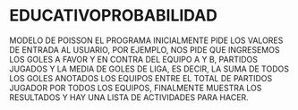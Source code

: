 # EDUCATIVOPROBABILIDAD
MODELO DE POISSON
EL PROGRAMA INICIALMENTE PIDE LOS VALORES DE ENTRADA AL USUARIO, POR EJEMPLO, NOS PIDE QUE INGRESEMOS LOS GOLES A FAVOR Y EN CONTRA DEL EQUIPO A Y B, PARTIDOS JUGADOS Y LA MEDIA DE GOLES DE LIGA, ES DECIR, LA SUMA DE TODOS LOS GOLES ANOTADOS LOS EQUIPOS ENTRE EL TOTAL DE PARTIDOS JUGADOR POR TODOS LOS EQUIPOS, FINALMENTE MUESTRA LOS RESULTADOS Y HAY UNA LISTA DE ACTIVIDADES PARA HACER.
